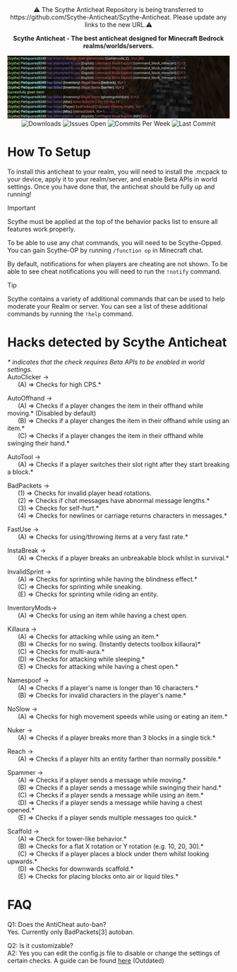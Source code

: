 <div align="center">
  ⚠️ The Scythe Anticheat Repository is being transferred to https://github.com/Scythe-Anticheat/Scythe-Anticheat. Please update any links to the new URL.⚠️


  <b>Scythe Anticheat - The best anticheat designed for Minecraft Bedrock realms/worlds/servers.</b>

  <img src="https://raw.githubusercontent.com/MrDiamond64/image-assets/main/scythe%20pog%20anticheat.png" width="600" alt="Scythe AntiCheat"/>
</div>
<div align="center">
  <img src="https://img.shields.io/github/downloads/Scythe-Anticheat/Scythe-AntiCheat/total?style=for-the-badge" alt="Downloads"/>
  <img src="https://img.shields.io/github/issues/Scythe-Anticheat/Scythe-AntiCheat?label=ISSUES%20OPEN&style=for-the-badge" alt="Issues Open"/>
  <img src="https://img.shields.io/github/commit-activity/m/Scythe-Anticheat/Scythe-AntiCheat?style=for-the-badge" alt="Commits Per Week"/>
  <img src="https://img.shields.io/github/last-commit/Scythe-Anticheat/Scythe-AntiCheat?style=for-the-badge" alt="Last Commit"/>
</div>

# How To Setup
To install this anticheat to your realm, you will need to install the .mcpack to your device, apply it to your realm/server, and enable Beta APIs in world settings. Once you have done that, the anticheat should be fully up and running!

> [!IMPORTANT]
> Scythe must be applied at the top of the behavior packs list to ensure all features work properly.

To be able to use any chat commands, you will need to be Scythe-Opped. You can gain Scythe-OP by running `/function op` in Minecraft chat.

By default, notifications for when players are cheating are not shown. To be able to see cheat notifications you will need to run the `!notify` command.

> [!TIP]
> Scythe contains a variety of additional commands that can be used to help moderate your Realm or server. You can see a list of these additional commands by running the `!help` command.

# Hacks detected by Scythe Anticheat
*\* indicates that the check requires Beta APIs to be enabled in world settings.*<br/>
  AutoClicker -><br/>
&nbsp;&nbsp;&nbsp;&nbsp;&nbsp;&nbsp;(A) => Checks for high CPS.\*<br/>

  AutoOffhand -><br/>
&nbsp;&nbsp;&nbsp;&nbsp;&nbsp;&nbsp;(A) => Checks if a player changes the item in their offhand while moving.\* (Disabled by default)<br/>
&nbsp;&nbsp;&nbsp;&nbsp;&nbsp;&nbsp;(B) => Checks if a player changes the item in their offhand while using an item.\*<br/>
&nbsp;&nbsp;&nbsp;&nbsp;&nbsp;&nbsp;(C) => Checks if a player changes the item in their offhand while swinging their hand.\*<br/>

  AutoTool -><br/>
&nbsp;&nbsp;&nbsp;&nbsp;&nbsp;&nbsp;(A) => Checks if a player switches their slot right after they start breaking a block.\*<br/>

  BadPackets -><br/>
&nbsp;&nbsp;&nbsp;&nbsp;&nbsp;&nbsp;(1) => Checks for invalid player head rotations.<br/>
&nbsp;&nbsp;&nbsp;&nbsp;&nbsp;&nbsp;(2) => Checks if chat messages have abnormal message lengths.\*<br/>
&nbsp;&nbsp;&nbsp;&nbsp;&nbsp;&nbsp;(3) => Checks for self-hurt.\*<br/>
&nbsp;&nbsp;&nbsp;&nbsp;&nbsp;&nbsp;(4) => Checks for newlines or carriage returns characters in messages.\*<br/>

  FastUse -><br/>
&nbsp;&nbsp;&nbsp;&nbsp;&nbsp;&nbsp;(A) => Checks for using/throwing items at a very fast rate.\*

  InstaBreak -><br/>
&nbsp;&nbsp;&nbsp;&nbsp;&nbsp;&nbsp;(A) => Checks if a player breaks an unbreakable block whilst in survival.\*<br/>

  InvalidSprint -><br/>
&nbsp;&nbsp;&nbsp;&nbsp;&nbsp;&nbsp;(A) => Checks for sprinting while having the blindness effect.\*<br/>
&nbsp;&nbsp;&nbsp;&nbsp;&nbsp;&nbsp;(C) => Checks for sprinting while sneaking.<br/>
&nbsp;&nbsp;&nbsp;&nbsp;&nbsp;&nbsp;(E) => Checks for sprinting while riding an entity.<br/>

  InventoryMods-><br/>
&nbsp;&nbsp;&nbsp;&nbsp;&nbsp;&nbsp;(A) => Checks for using an item while having a chest open.<br/>

  Killaura -><br/>
&nbsp;&nbsp;&nbsp;&nbsp;&nbsp;&nbsp;(A) => Checks for attacking while using an item.\*<br/>
&nbsp;&nbsp;&nbsp;&nbsp;&nbsp;&nbsp;(B) => Checks for no swing. (Instantly detects toolbox killaura)\*<br/>
&nbsp;&nbsp;&nbsp;&nbsp;&nbsp;&nbsp;(C) => Checks for multi-aura.\*<br/>
&nbsp;&nbsp;&nbsp;&nbsp;&nbsp;&nbsp;(D) => Checks for attacking while sleeping.\*<br/>
&nbsp;&nbsp;&nbsp;&nbsp;&nbsp;&nbsp;(E) => Checks for attacking while having a chest open.\*<br/>

  Namespoof -><br/>
&nbsp;&nbsp;&nbsp;&nbsp;&nbsp;&nbsp;(A) => Checks if a player's name is longer than 16 characters.\*<br/>
&nbsp;&nbsp;&nbsp;&nbsp;&nbsp;&nbsp;(B) => Checks for invalid characters in the player's name.\*<br/>

  NoSlow -><br/>
&nbsp;&nbsp;&nbsp;&nbsp;&nbsp;&nbsp;(A) => Checks for high movement speeds while using or eating an item.\*

  Nuker -><br/>
&nbsp;&nbsp;&nbsp;&nbsp;&nbsp;&nbsp;(A) => Checks if a player breaks more than 3 blocks in a single tick.\*

  Reach -><br/>
&nbsp;&nbsp;&nbsp;&nbsp;&nbsp;&nbsp;(A) => Checks if a player hits an entity farther than normally possible.\*<br/>

  Spammer -><br/>
&nbsp;&nbsp;&nbsp;&nbsp;&nbsp;&nbsp;(A) => Checks if a player sends a message while moving.\*<br/>
&nbsp;&nbsp;&nbsp;&nbsp;&nbsp;&nbsp;(B) => Checks if a player sends a message while swinging their hand.\*<br/>
&nbsp;&nbsp;&nbsp;&nbsp;&nbsp;&nbsp;(C) => Checks if a player sends a message while using an item.\*<br/>
&nbsp;&nbsp;&nbsp;&nbsp;&nbsp;&nbsp;(D) => Checks if a player sends a message while having a chest opened.\*<br/>
&nbsp;&nbsp;&nbsp;&nbsp;&nbsp;&nbsp;(E) => Checks if a player sends multiple messages too quick.\*<br/>

  Scaffold -><br/>
&nbsp;&nbsp;&nbsp;&nbsp;&nbsp;&nbsp;(A) => Check for tower-like behavior.\*<br/>
&nbsp;&nbsp;&nbsp;&nbsp;&nbsp;&nbsp;(B) => Checks for a flat X rotation or Y rotation (e.g. 10, 20, 30).\*<br/>
&nbsp;&nbsp;&nbsp;&nbsp;&nbsp;&nbsp;(C) => Checks if a player places a block under them whilst looking upwards.\*<br/>
&nbsp;&nbsp;&nbsp;&nbsp;&nbsp;&nbsp;(D) => Checks for downwards scaffold.\*<br/>
&nbsp;&nbsp;&nbsp;&nbsp;&nbsp;&nbsp;(E) => Checks for placing blocks onto air or liquid tiles.\*<br/>

# FAQ
Q1: Does the AntiCheat auto-ban?<br/>
Yes. Currently only BadPackets[3] autoban.

Q2: Is it customizable?<br/>
A2: Yes you can edit the config.js file to disable or change the settings of certain checks. A guide can be found [here](https://github.com/Scythe-Anticheat/Scythe-AntiCheat/wiki/How-to-Setup) (Outdated)